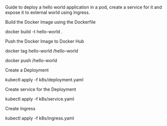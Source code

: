 Guide to deploy a hello world application in a pod, create a service for it and expose it to external world using Ingress.

Build the Docker Image using the Dockerfile

docker build -t hello-world .

Push the Docker Image to Docker Hub

docker tag hello-world <dockerhub-username>/hello-world

docker push <dockerhub-username>/hello-world

Create a Deployment

kubectl apply -f k8s/deployment.yaml

Create service for the Deployment

kubectl apply -f k8s/service.yaml

Create Ingress

kubectl apply -f k8s/ingress.yaml
